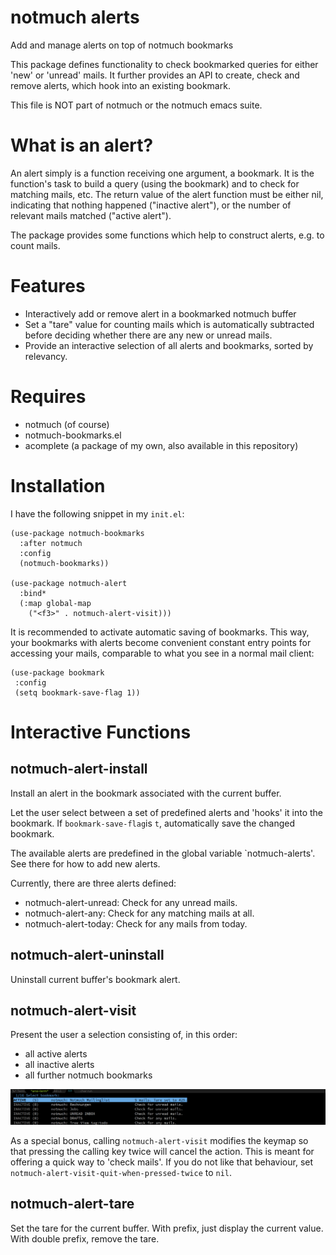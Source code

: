 # notmuch alerts
Add and manage alerts on top of notmuch bookmarks

This package defines functionality to check bookmarked queries for
either 'new' or 'unread' mails. It further provides an API to create,
check and remove alerts, which hook into an existing bookmark.

This file is NOT part of notmuch or the notmuch emacs suite.

# What is an alert?

An alert simply is a function receiving one argument, a bookmark. It
is the function's task to build a query (using the bookmark) and to
check for matching mails, etc. The return value of the alert function
must be either nil, indicating that nothing happened ("inactive
alert"), or the number of relevant mails matched ("active alert").

The package provides some functions which help to construct
alerts, e.g. to count mails.

# Features

 - Interactively add or remove alert in a bookmarked notmuch buffer
 - Set a "tare" value for counting mails which is automatically
   subtracted before deciding whether there are any new or unread
   mails.
 - Provide an interactive selection of all alerts and bookmarks,
   sorted by relevancy.

# Requires

 - notmuch (of course)
 - notmuch-bookmarks.el
 - acomplete (a package of my own, also available in this repository)
 
# Installation

I have the following snippet in my `init.el`:

```
(use-package notmuch-bookmarks
  :after notmuch
  :config
  (notmuch-bookmarks))

(use-package notmuch-alert
  :bind*
  (:map global-map
	("<f3>" . notmuch-alert-visit)))
```

It is recommended to activate automatic saving of bookmarks. This way,
your bookmarks with alerts become convenient constant entry points for
accessing your mails, comparable to what you see in a normal mail
client:

```
(use-package bookmark
 :config
 (setq bookmark-save-flag 1))
```

# Interactive Functions

## notmuch-alert-install
Install an alert in the bookmark associated with the current buffer.

Let the user select between a set of predefined alerts and 'hooks' it
into the bookmark. If `bookmark-save-flag`is `t`, automatically save
the changed bookmark.

The available alerts are predefined in the global variable
`notmuch-alerts'. See there for how to add new alerts.

Currently, there are three alerts defined:

 - notmuch-alert-unread: Check for any unread mails.
 - notmuch-alert-any: Check for any matching mails at all.
 - notmuch-alert-today: Check for any mails from today.
 
## notmuch-alert-uninstall

Uninstall current buffer's bookmark alert.

## notmuch-alert-visit

Present the user a selection consisting of, in this order:

 - all active alerts
 - all inactive alerts
 - all further notmuch bookmarks
 
![Screenshot](screenshot.png)

As a special bonus, calling `notmuch-alert-visit` modifies the keymap
so that pressing the calling key twice will cancel the action. This is
meant for offering a quick way to 'check mails'. If you do not like
that behaviour, set `notmuch-alert-visit-quit-when-pressed-twice` to
`nil`.

## notmuch-alert-tare

Set the tare for the current buffer. With prefix, just display the
current value. With double prefix, remove the tare.


